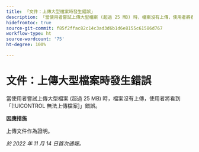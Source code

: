```yaml
---
title: 「文件：上傳大型檔案時發生錯誤」
description: 「當使用者嘗試上傳大型檔案 (超過 25 MB) 時，檔案沒有上傳，使用者將看到「無法上傳檔案」錯誤。」
hidefromtoc: true
source-git-commit: f85f2ffac82c14c3ad3d6b1d6e8155c61586d767
workflow-type: ht
source-wordcount: '75'
ht-degree: 100%

---
```



# 文件：上傳大型檔案時發生錯誤

<!--This article is on WF and WFP TOCs-->

當使用者嘗試上傳大型檔案 (超過 25 MB) 時，檔案沒有上傳，使用者將看到「[!UICONTROL 無法上傳檔案]」錯誤。

**因應措施**

上傳文件作為證明。

_於 2022 年 11 月 14 日首次通報。_

